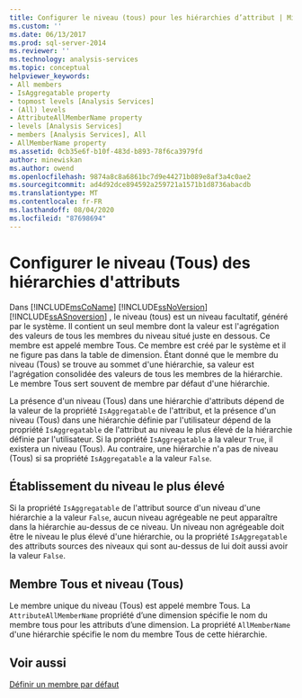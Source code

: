 ```yaml
---
title: Configurer le niveau (tous) pour les hiérarchies d’attribut | Microsoft Docs
ms.custom: ''
ms.date: 06/13/2017
ms.prod: sql-server-2014
ms.reviewer: ''
ms.technology: analysis-services
ms.topic: conceptual
helpviewer_keywords:
- All members
- IsAggregatable property
- topmost levels [Analysis Services]
- (All) levels
- AttributeAllMemberName property
- levels [Analysis Services]
- members [Analysis Services], All
- AllMemberName property
ms.assetid: 0cb35e6f-b10f-483d-b893-78f6ca3979fd
author: minewiskan
ms.author: owend
ms.openlocfilehash: 9874a8c8a6861bc7d9e44271b089e8af3a4c0ae2
ms.sourcegitcommit: ad4d92dce894592a259721a1571b1d8736abacdb
ms.translationtype: MT
ms.contentlocale: fr-FR
ms.lasthandoff: 08/04/2020
ms.locfileid: "87698694"
---
```

# <a name="configure-the-all-level-for-attribute-hierarchies"></a>Configurer le niveau (Tous) des hiérarchies d'attributs
  Dans [!INCLUDE[msCoName](../../includes/msconame-md.md)] [!INCLUDE[ssNoVersion](../../includes/ssnoversion-md.md)] [!INCLUDE[ssASnoversion](../../includes/ssasnoversion-md.md)] , le niveau (tous) est un niveau facultatif, généré par le système. Il contient un seul membre dont la valeur est l'agrégation des valeurs de tous les membres du niveau situé juste en dessous. Ce membre est appelé membre Tous. Ce membre est créé par le système et il ne figure pas dans la table de dimension. Étant donné que le membre du niveau (Tous) se trouve au sommet d'une hiérarchie, sa valeur est l'agrégation consolidée des valeurs de tous les membres de la hiérarchie. Le membre Tous sert souvent de membre par défaut d'une hiérarchie.  
  
 La présence d'un niveau (Tous) dans une hiérarchie d'attributs dépend de la valeur de la propriété `IsAggregatable` de l'attribut, et la présence d'un niveau (Tous) dans une hiérarchie définie par l'utilisateur dépend de la propriété `IsAggregatable` de l'attribut au niveau le plus élevé de la hiérarchie définie par l'utilisateur. Si la propriété `IsAggregatable` a la valeur `True`, il existera un niveau (Tous). Au contraire, une hiérarchie n'a pas de niveau (Tous) si sa propriété `IsAggregatable` a la valeur `False`.  
  
## <a name="establishing-the-topmost-level"></a>Établissement du niveau le plus élevé  
 Si la propriété `IsAggregatable` de l'attribut source d'un niveau d'une hiérarchie a la valeur `False`, aucun niveau agrégeable ne peut apparaître dans la hiérarchie au-dessus de ce niveau. Un niveau non agrégeable doit être le niveau le plus élevé d'une hiérarchie, ou la propriété `IsAggregatable` des attributs sources des niveaux qui sont au-dessus de lui doit aussi avoir la valeur `False`.  
  
## <a name="all-member-and-all-level"></a>Membre Tous et niveau (Tous)  
 Le membre unique du niveau (Tous) est appelé membre Tous. La `AttributeAllMemberName` propriété d’une dimension spécifie le nom du membre tous pour les attributs d’une dimension. La propriété `AllMemberName` d'une hiérarchie spécifie le nom du membre Tous de cette hiérarchie.  
  
## <a name="see-also"></a>Voir aussi  
 [Définir un membre par défaut](attribute-properties-define-a-default-member.md)  
  
  
